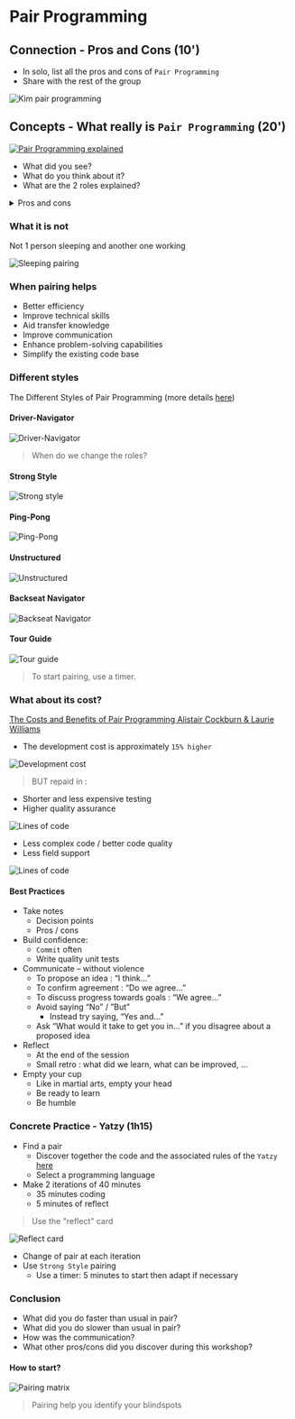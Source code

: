 # Pair Programming
## Connection - Pros and Cons (10')
- In solo, list all the pros and cons of `Pair Programming`
- Share with the rest of the group

![Kim pair programming](img/kim.png)

## Concepts - What really is `Pair Programming` (20')
[![Pair Programming explained](img/pair-programming-explained.png)](https://youtu.be/ET3Q6zNK3Io)

- What did you see?
- What do you think about it?
- What are the 2 roles explained?

<details>
  <summary markdown='span'>
  Pros and cons
  </summary>
  
| Pros                                           | Cons                 |
|------------------------------------------------|----------------------|
| Instantly shared best practices / knowledge    | Tiring               |
| Improved design / code quality                 | Can create frictions |
| Fewer mistakes                                 |                      |
| Faster on-boarding                             |                      |
| Increase moral / confidence                    |                      |
| Increase team cohesion / collective ownership  |                      |
| Instant code reviews (shortest feedback loops) |                      |

</details>

### What it is not
Not 1 person sleeping and another one working

![Sleeping pairing](img/sleeping.gif)

### When pairing helps
- Better efficiency
- Improve technical skills
- Aid transfer knowledge
- Improve communication
- Enhance problem-solving capabilities
- Simplify the existing code base

### Different styles
The Different Styles of Pair Programming (more details [here](https://www.drovio.com/blog/the-different-styles-of-pair-programming/))

#### Driver-Navigator
![Driver-Navigator](img/driver-navigator.webp)

> When do we change the roles?

#### Strong Style
![Strong style](img/strong-style.webp)

#### Ping-Pong
![Ping-Pong](img/ping-pong.webp)

#### Unstructured
![Unstructured](img/unstructured-pairing.webp)

#### Backseat Navigator
![Backseat Navigator](img/backseat-navigator.webp)

#### Tour Guide
![Tour guide](img/tour-guide.webp)

> To start pairing, use a timer.

### What about its cost?
[The Costs and Benefits of Pair Programming Alistair Cockburn & Laurie Williams](https://www.researchgate.net/publication/2333697_The_Costs_and_Benefits_of_Pair_Programming)
- The development cost is approximately `15% higher`

![Development cost](img/costs.png)

> BUT repaid in :

- Shorter and less expensive testing
- Higher quality assurance

![Lines of code](img/test-cases.png)

- Less complex code / better code quality
- Less field support

![Lines of code](img/lines-of-code.png)

#### Best Practices
- Take notes
  - Decision points
  - Pros / cons
- Build confidence: 
  - `Commit` often
  - Write quality unit tests
- Communicate – without violence
  - To propose an idea : “I think...”
  - To confirm agreement : “Do we agree...”
  - To discuss progress towards goals : “We agree...”
  - Avoid saying “No” / ”But”
    - Instead try saying, “Yes and...”
  - Ask “What would it take to get you in...” if you disagree about a proposed idea 
- Reflect
  - At the end of the session
  - Small retro : what did we learn, what can be improved, ...
- Empty your cup
  - Like in martial arts, empty your head
  - Be ready to learn
  - Be humble

### Concrete Practice - Yatzy (1h15)
- Find a pair
  - Discover together the code and the associated rules of the `Yatzy` [here](yatzy/YATZY.md)
  - Select a programming language
- Make 2 iterations of 40 minutes
  - 35 minutes coding
  - 5 minutes of reflect

> Use the "reflect" card

![Reflect card](img/pair-programming-reflect.png)

- Change of pair at each iteration
- Use `Strong Style` pairing
  - Use a timer: 5 minutes to start then adapt if necessary

### Conclusion
- What did you do faster than usual in pair?
- What did you do slower than usual in pair?
- How was the communication?
- What other pros/cons did you discover during this workshop?

#### How to start?
![Pairing matrix](img/pairing-matrix.png)

> Pairing help you identify your blindspots
